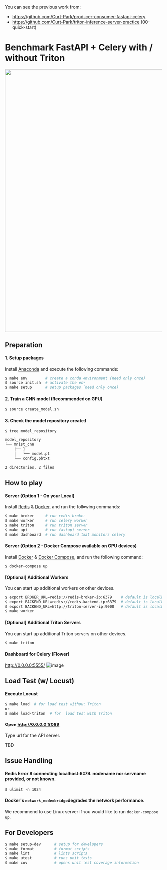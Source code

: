 You can see the previous work from:
- https://github.com/Curt-Park/producer-consumer-fastapi-celery
- https://github.com/Curt-Park/triton-inference-server-practice (00-quick-start)

# Benchmark FastAPI + Celery with / without Triton
<img width="844" alt="" src="https://user-images.githubusercontent.com/14961526/156115761-ed00f3ee-3bfe-4d48-aef5-77d9e8f4e28a.png">

## Preparation

#### 1. Setup packages
Install [Anaconda](https://docs.anaconda.com/anaconda/install/index.html) and execute the following commands:
```bash
$ make env        # create a conda environment (need only once)
$ source init.sh  # activate the env
$ make setup      # setup packages (need only once)
```

#### 2. Train a CNN model (Recommended on GPU)
```bash
$ source create_model.sh
```

#### 3. Check the model repository created
```bash
$ tree model_repository

model_repository
└── mnist_cnn
    ├── 1
    │   └── model.pt
    └── config.pbtxt

2 directories, 2 files
```

## How to play

#### Server (Option 1 - On your Local)
Install [Redis](https://redis.io/topics/quickstart) & [Docker](https://docs.docker.com/engine/install/),
and run the following commands:

```bash
$ make broker     # run redis broker
$ make worker     # run celery worker
$ make triton     # run triton server
$ make api        # run fastapi server
$ make dashboard  # run dashboard that monitors celery
```

#### Server (Option 2 - Docker Compose available on GPU devices)
Install [Docker](https://docs.docker.com/engine/install/) & [Docker Compose](https://docs.docker.com/compose/install/),
and run the following command:

```bash
$ docker-compose up
```

#### [Optional] Additional Workers
You can start up additional workers on other devices.

```bash
$ export BROKER_URL=redis://redis-broker-ip:6379    # default is localhost
$ export BACKEND_URL=redis://redis-backend-ip:6379  # default is localhost
$ export BACKEND_URL=http://triton-server-ip:9000   # default is localhost
$ make worker
```

#### [Optional] Additional Triton Servers
You can start up additional Triton servers on other devices.

```bash
$ make triton
```

#### Dashboard for Celery (Flower)
http://0.0.0.0:5555/
![image](https://user-images.githubusercontent.com/14961526/154842930-70c54154-cf94-4368-bd46-fa43bd232d35.png)

## Load Test (w/ Locust)

#### Execute Locust
```bash
$ make load  # for load test without Triton
or
$ make load-triton  # for  load test with Triton
```

#### Open http://0.0.0.0:8089
Type url for the API server.

TBD


## Issue Handling

#### Redis Error 8 connecting localhost:6379. nodename nor servname provided, or not known.
`$ ulimit -n 1024`

#### Docker's `network_mode=bridge`degrades the network performance.
We recommend to use Linux server if you would like to run `docker-compose up`.

## For Developers

```bash
$ make setup-dev      # setup for developers
$ make format         # format scripts
$ make lint           # lints scripts
$ make utest          # runs unit tests
$ make cov            # opens unit test coverage information
```
